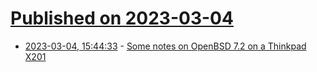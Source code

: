 # [Published on 2023-03-04](index.md)

* [2023-03-04, 15:44:33](https://lobste.rs/s/ty647f/some_notes_on_openbsd_7_2_on_thinkpad_x201) - [Some notes on OpenBSD 7.2 on a Thinkpad X201](https://box.matto.nl/some-notes-on-openbsd-72-on-a-thinkpad-x201.html)
